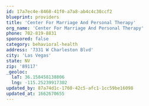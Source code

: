 ```yaml
---
id: 17a7ec4e-8468-41f0-a7a8-ab4c4c30ccf2
blueprint: providers
title: 'Center For Marriage And Personal Therapy'
org_name: 'Center For Marriage And Personal Therapy'
phone: 702-819-8831
sponsored: false
category: behavioral-health
address: '7331 W Charleston Blvd'
city: 'Las Vegas'
state: NV
zip: '89117'
_geoloc:
  laT: 36.158458138806
  lng: -115.25239917302
updated_by: 87a74d1c-1760-42c5-afc1-1cc59be16098
updated_at: 1662670655
---
```

